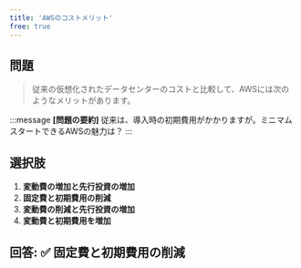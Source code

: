 ```yaml
---
title: 'AWSのコストメリット'
free: true
---
```


## 問題

> 従来の仮想化されたデータセンターのコストと比較して、AWSには次のようなメリットがあります。

:::message
**[問題の要約]** 従来は、導入時の初期費用がかかりますが。ミニマムスタートできるAWSの魅力は？
:::

## 選択肢

1. **変動費の増加と先行投資の増加**
2. **固定費と初期費用の削減**
3. **変動費の削減と先行投資の増加**
4. **変動費と初期費用を増加**

## 回答: ✅ 固定費と初期費用の削減